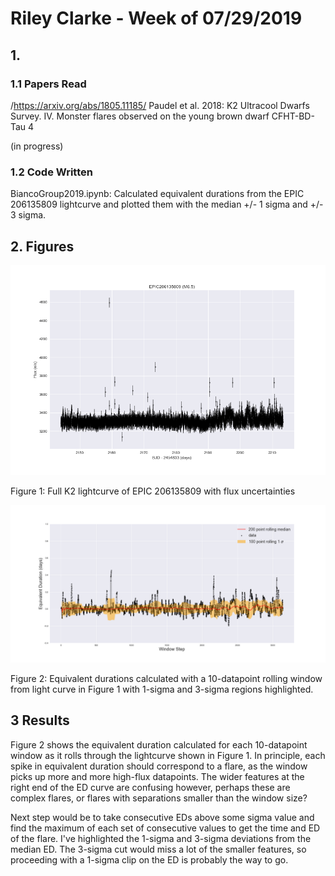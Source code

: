 # Riley Clarke - Week of 07/29/2019

## 1. 

### 1.1 Papers Read

/<https://arxiv.org/abs/1805.11185/> Paudel et al. 2018: K2 Ultracool Dwarfs Survey. IV. Monster flares observed on the young brown dwarf CFHT-BD-Tau 4

(in progress)

### 1.2 Code Written

BiancoGroup2019.ipynb: Calculated equivalent durations from the EPIC 206135809 lightcurve and plotted them with the median +/- 1 sigma and +/- 3 sigma. 

 
## 2. Figures

![](Figures/EPIC206135809_lc.png?raw=true)

Figure 1: Full K2 lightcurve of EPIC 206135809 with flux uncertainties

![](Figures/ED_cuts.png?raw=true)

Figure 2: Equivalent durations calculated with a 10-datapoint rolling window from light curve in Figure 1 with 1-sigma and 3-sigma regions highlighted. 

## 3 Results 

Figure 2 shows the equivalent duration calculated for each 10-datapoint window as it rolls through the lightcurve shown in Figure 1. In principle, each spike in equivalent duration should correspond to a flare, as the window picks up more and more high-flux datapoints. The wider features at the right end of the ED curve are confusing however, perhaps these are complex flares, or flares with separations smaller than the window size? 

Next step would be to take consecutive EDs above some sigma value and find the maximum of each set of consecutive values to get the time and ED of the flare. I've highlighted the 1-sigma and 3-sigma deviations from the median ED. The 3-sigma cut would miss a lot of the smaller features, so proceeding with a 1-sigma clip on the ED is probably the way to go. 